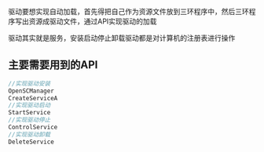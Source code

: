 驱动要想实现自动加载，首先得把自己作为资源文件放到三环程序中，然后三环程序写出资源成驱动文件，通过API实现驱动的加载

驱动其实就是服务，安装启动停止卸载驱动都是对计算机的注册表进行操作

主要需要用到的API
---

```C
//实现驱动安装
OpenSCManager
CreateServiceA
//实现驱动启动
StartService
//实现驱动停止
ControlService
//实现驱动卸载
DeleteService
```

